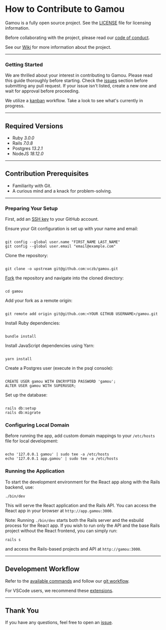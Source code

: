 # How to Contribute to Gamou

Gamou is a fully open source project. See the [LICENSE](./LICENSE) file for licensing information.

Before collaborating with the project, please read our [code of conduct](./CODE_OF_CONDUCT.md).

See our [Wiki](https://github.com/vczb/gamou/wiki) for more information about the project.

---

### Getting Started

We are thrilled about your interest in contributing to Gamou. Please read this guide thoroughly before starting. Check the [issues](https://github.com/vczb/gamou/issues) section before submitting any pull request. If your issue isn't listed, create a new one and wait for approval before proceeding.

We utilize a [kanban](https://github.com/vczb/gamou/projects/1) workflow. Take a look to see what's currently in progress.

---

## Required Versions

- Ruby _3.0.0_
- Rails _7.0.8_
- Postgres _13.2.1_
- NodeJS _18.12.0_

---

## Contribution Prerequisites

- Familiarity with Git.
- A curious mind and a knack for problem-solving.

---

### Preparing Your Setup

First, add an [SSH key](https://help.github.com/en/articles/generating-a-new-ssh-key-and-adding-it-to-the-ssh-agent) to your GitHub account.

Ensure your Git configuration is set up with your name and email:

```

git config --global user.name "FIRST_NAME LAST_NAME"
git config --global user.email "email@example.com"

```

Clone the repository:

```

git clone -o upstream git@github.com:vczb/gamou.git

```

[Fork](https://docs.github.com/en/github/getting-started-with-github/quickstart/fork-a-repo) the repository and navigate into the cloned directory:

```

cd gamou

```

Add your fork as a remote origin:

```

git remote add origin git@github.com:<YOUR GITHUB USERNAME>/gamou.git

```

Install Ruby dependencies:

```

bundle install

```

Install JavaScript dependencies using Yarn:

```

yarn install

```

Create a Postgres user (execute in the psql console):

```

CREATE USER gamou WITH ENCRYPTED PASSWORD 'gamou';
ALTER USER gamou WITH SUPERUSER;

```

Set up the database:

```

rails db:setup
rails db:migrate

```

### Configuring Local Domain

Before running the app, add custom domain mappings to your `/etc/hosts` file for local development:

```

echo '127.0.0.1 gamou' | sudo tee -a /etc/hosts
echo '127.0.0.1 app.gamou' | sudo tee -a /etc/hosts

```

### Running the Application

To start the development environment for the React app along with the Rails backend, use:

```
./bin/dev
```

This will serve the React application and the Rails API. You can access the React app in your browser at `http://app.gamou:3000`.

Note: Running `./bin/dev` starts both the Rails server and the esbuild process for the React app. If you wish to run only the API and the base Rails project without the React frontend, you can simply run:

```
rails s
```

and access the Rails-based projects and API at `http://gamou:3000`.

---

## Development Workflow

Refer to the [available commands](https://github.com/vczb/gamou/wiki/Available-commands) and follow our [git workflow](https://github.com/vczb/gamou/wiki/Git-workflow).

For VSCode users, we recommend these [extensions](https://github.com/vczb/gamou/wiki/Recommended-extensions-for-VSCode).

---

## Thank You

If you have any questions, feel free to open an [issue](https://github.com/vczb/gamou/issues).
